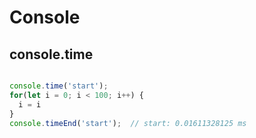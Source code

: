 # Console

## console.time

```javascript

console.time('start');
for(let i = 0; i < 100; i++) {
  i = i
}
console.timeEnd('start');  // start: 0.01611328125 ms
```



